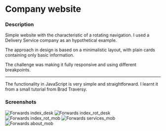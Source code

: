 # Company website

### Description

Simple website with the characteristic of a rotating navigation.
I used a Delivery Service company as an hypothetical example.

The approach in design is based on a minimalistic layout, with plain cards containing only basic information.

The challenge was making it fully responsive and using different breakpoints.

---

The functionality in JavaScript is very simple and straightforward.
I learnt it from a small tutorial from Brad Traversy.

### Screenshots


![Forwards index_desk](https://user-images.githubusercontent.com/96197951/211615551-b3a61b6e-1d9c-4e97-8d76-ec9393fb6b24.jpg)
![Forwards index_rot_desk](https://user-images.githubusercontent.com/96197951/211615555-a8cffbfa-e542-4f9d-9734-dd16931c10ce.jpg)
![Forwards index_rot_mob](https://user-images.githubusercontent.com/96197951/211615557-812f5697-38d7-41f2-93c0-e9b420fbd5bd.jpg)
![Forwards services_mob](https://user-images.githubusercontent.com/96197951/211615559-e5fc61b2-2f81-4f32-96dd-4d906035659b.jpg)
![Forwards about_mob](https://user-images.githubusercontent.com/96197951/211615888-f03f0557-103a-46fb-b17a-1568e85c9aec.jpg)
